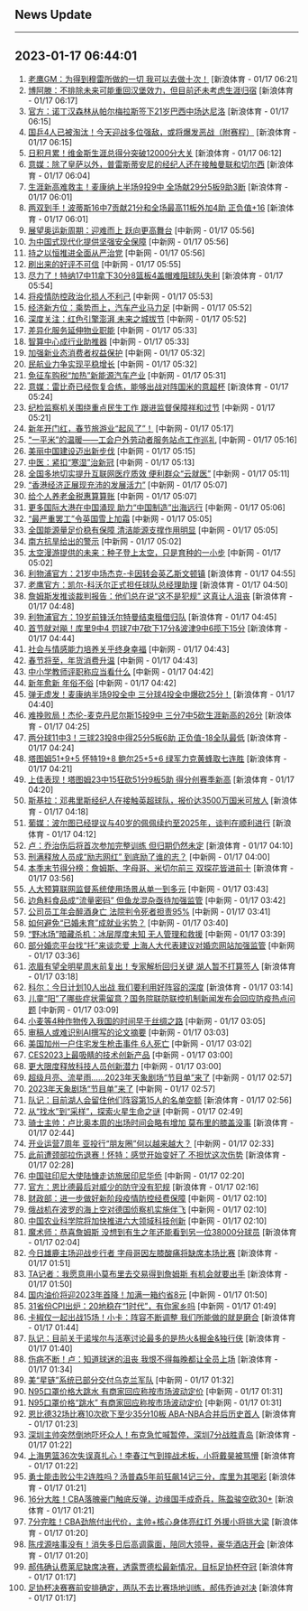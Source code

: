 ## News Update
---
2023-01-17 06:44:01
---
1. <a target="_blank" href="https://k.sina.cn/article_2018499075_784fda0302001l1he.html?from=sports&subch=osport">老鹰GM：为得到穆雷所做的一切 我可以去做十次！</a> [新浪体育 - 01/17 06:21]
2. <a target="_blank" href="https://k.sina.cn/article_2018499075_784fda0302001l1hd.html?from=sports&subch=osport">博阿滕：不排除未来可能重回汉堡效力，但目前还未考虑生涯归宿</a> [新浪体育 - 01/17 06:17]
3. <a target="_blank" href="https://k.sina.cn/article_2018499075_784fda0302001l1hc.html?from=sports&subch=osport">官方：诺丁汉森林从帕尔梅拉斯签下21岁巴西中场达尼洛</a> [新浪体育 - 01/17 06:15]
4. <a target="_blank" href="https://k.sina.cn/article_1688096585_649e4f49020016uez.html?from=sports&subch=osport">国乒4人已被淘汰！今天迎战多位强敌，或将爆发恶战（附赛程）</a> [新浪体育 - 01/17 06:15]
5. <a target="_blank" href="https://k.sina.cn/article_2018499075_784fda0302001l1hb.html?from=sports&subch=osport">日积月累！维金斯生涯总得分突破12000分大关</a> [新浪体育 - 01/17 06:12]
6. <a target="_blank" href="https://k.sina.cn/article_2018499075_784fda0302001l1ha.html?from=sports&subch=osport">意媒：除了皇萨以外，普雷斯蒂安尼的经纪人还在接触曼联和切尔西</a> [新浪体育 - 01/17 06:04]
7. <a target="_blank" href="https://k.sina.cn/article_2018499075_784fda0302001l1h7.html?from=sports&subch=osport">生涯新高难救主！麦康纳上半场9投9中 全场献29分5板9助3断</a> [新浪体育 - 01/17 06:01]
8. <a target="_blank" href="https://k.sina.cn/article_2018499075_784fda0302001l1h8.html?from=sports&subch=osport">两双到手！波蒂斯16中7贡献21分和全场最高11板外加4助 正负值+16</a> [新浪体育 - 01/17 06:01]
9. <a target="_blank" href="http://www.chinanews.com//ty/2023/01-17/9936995.shtml">展望奥运新周期：迎难而上 跃向更高舞台</a> [中新网 - 01/17 05:56]
10. <a target="_blank" href="http://www.chinanews.com//gn/2023/01-17/9936997.shtml">为中国式现代化提供坚强安全保障</a> [中新网 - 01/17 05:56]
11. <a target="_blank" href="http://www.chinanews.com//gn/2023/01-17/9936996.shtml">持之以恒推进全面从严治党</a> [中新网 - 01/17 05:56]
12. <a target="_blank" href="http://www.chinanews.com//cj/2023/01-17/9936994.shtml">刷出来的好评不可信</a> [中新网 - 01/17 05:55]
13. <a target="_blank" href="https://k.sina.cn/article_2018499075_784fda0302001l1h4.html?from=sports&subch=osport">尽力了！特纳17中11拿下30分8篮板4盖帽难阻球队失利</a> [新浪体育 - 01/17 05:54]
14. <a target="_blank" href="http://www.chinanews.com//gn/2023/01-17/9936993.shtml">将疫情防控政治化损人不利己</a> [中新网 - 01/17 05:53]
15. <a target="_blank" href="http://www.chinanews.com//cj/2023/01-17/9936991.shtml">经济新方位：乘势而上，汽车产业马力足</a> [中新网 - 01/17 05:52]
16. <a target="_blank" href="http://www.chinanews.com//gn/2023/01-17/9936990.shtml">深度关注：红色引擎澎湃 未来之城拔节</a> [中新网 - 01/17 05:52]
17. <a target="_blank" href="http://www.chinanews.com//cj/2023/01-17/9936989.shtml">差异化服务延伸物业职能</a> [中新网 - 01/17 05:33]
18. <a target="_blank" href="http://www.chinanews.com//cj/2023/01-17/9936988.shtml">智算中心成行业助推器</a> [中新网 - 01/17 05:33]
19. <a target="_blank" href="http://www.chinanews.com//cj/2023/01-17/9936986.shtml">加强新业态消费者权益保护</a> [中新网 - 01/17 05:32]
20. <a target="_blank" href="http://www.chinanews.com//cj/2023/01-17/9936987.shtml">民航业力争实现平稳增长</a> [中新网 - 01/17 05:32]
21. <a target="_blank" href="http://www.chinanews.com//cj/2023/01-17/9936985.shtml">免征车购税“加热”新能源汽车产业</a> [中新网 - 01/17 05:31]
22. <a target="_blank" href="https://k.sina.cn/article_2018499075_784fda0302001l1gz.html?from=sports&subch=osport">意媒：雷比奇已经恢复合练，能够出战对阵国米的意超杯</a> [新浪体育 - 01/17 05:24]
23. <a target="_blank" href="http://www.chinanews.com//gn/2023/01-17/9936984.shtml">纪检监察机关围绕重点民生工作 跟进监督保障祥和过节</a> [中新网 - 01/17 05:21]
24. <a target="_blank" href="http://www.chinanews.com//cj/2023/01-17/9936983.shtml">新年开门红，春节旅游业“起风了”！</a> [中新网 - 01/17 05:17]
25. <a target="_blank" href="http://www.chinanews.com//sh/2023/01-17/9936982.shtml">“一平米”的温暖——工会户外劳动者服务站点工作巡礼</a> [中新网 - 01/17 05:16]
26. <a target="_blank" href="http://www.chinanews.com//gn/2023/01-17/9936981.shtml">美丽中国建设迈出新步伐</a> [中新网 - 01/17 05:15]
27. <a target="_blank" href="http://www.chinanews.com//gn/2023/01-17/9936980.shtml">中医：紧扣“寒湿”治新冠</a> [中新网 - 01/17 05:13]
28. <a target="_blank" href="http://www.chinanews.com//gn/2023/01-17/9936979.shtml">全国多地切实提升互联网医疗质效 便利群众“云就医”</a> [中新网 - 01/17 05:11]
29. <a target="_blank" href="http://www.chinanews.com//dwq/2023/01-17/9936978.shtml">“香港经济正展现充沛的发展活力”</a> [中新网 - 01/17 05:07]
30. <a target="_blank" href="http://www.chinanews.com//cj/2023/01-17/9936977.shtml">给个人养老金税惠算算账</a> [中新网 - 01/17 05:07]
31. <a target="_blank" href="http://www.chinanews.com//cj/2023/01-17/9936976.shtml">更多国际大港在中国涌现 助力“中国制造”出海远行</a> [中新网 - 01/17 05:06]
32. <a target="_blank" href="http://www.chinanews.com//gj/2023/01-17/9936974.shtml">“最严重罢工”令英国雪上加霜</a> [中新网 - 01/17 05:05]
33. <a target="_blank" href="http://www.chinanews.com//cj/2023/01-17/9936975.shtml">全国能源量足价稳有保障 清洁能源支撑作用明显</a> [中新网 - 01/17 05:05]
34. <a target="_blank" href="http://www.chinanews.com//gn/2023/01-17/9936973.shtml">南方抗旱给出的警示</a> [中新网 - 01/17 05:02]
35. <a target="_blank" href="http://www.chinanews.com//gn/2023/01-17/9936972.shtml">太空漫游提供的未来：种子登上太空，只是育种的一小步</a> [中新网 - 01/17 05:02]
36. <a target="_blank" href="https://k.sina.cn/article_2018499075_784fda0302001l1gs.html?from=sports&subch=osport">利物浦官方：21岁中场杰克-卡因转会英乙斯文顿镇</a> [新浪体育 - 01/17 04:55]
37. <a target="_blank" href="https://k.sina.cn/article_2018499075_784fda0302001l1gr.html?from=sports&subch=osport">老鹰官方：凯尔-科沃尔正式担任球队总经理助理</a> [新浪体育 - 01/17 04:50]
38. <a target="_blank" href="https://k.sina.cn/article_2018499075_784fda0302001l1gq.html?from=sports&subch=osport">詹姆斯发推谈裁判报告：他们总在说“这不是犯规” 这真让人沮丧</a> [新浪体育 - 01/17 04:48]
39. <a target="_blank" href="https://k.sina.cn/article_2018499075_784fda0302001l1gp.html?from=sports&subch=osport">利物浦官方：19岁前锋沃尔特曼结束租借归队</a> [新浪体育 - 01/17 04:45]
40. <a target="_blank" href="https://k.sina.cn/article_2018499075_784fda0302001l1gk.html?from=sports&subch=osport">首节就对飚！库里9中4 罚球7中7砍下17分&波津9中6揽下15分</a> [新浪体育 - 01/17 04:44]
41. <a target="_blank" href="http://www.chinanews.com//sh/2023/01-17/9936970.shtml">社会与情感能力培养关乎终身幸福</a> [中新网 - 01/17 04:43]
42. <a target="_blank" href="http://www.chinanews.com//cj/2023/01-17/9936971.shtml">春节将至，年货消费升温</a> [中新网 - 01/17 04:43]
43. <a target="_blank" href="http://www.chinanews.com//gn/2023/01-17/9936969.shtml">中小学教师评职称应当看什么</a> [中新网 - 01/17 04:42]
44. <a target="_blank" href="http://www.chinanews.com//sh/2023/01-17/9936968.shtml">新年愈新 年俗不俗</a> [中新网 - 01/17 04:42]
45. <a target="_blank" href="https://k.sina.cn/article_2018499075_784fda0302001l1gi.html?from=sports&subch=osport">弹无虚发！麦康纳半场9投全中 三分球4投全中爆砍25分！</a> [新浪体育 - 01/17 04:40]
46. <a target="_blank" href="https://k.sina.cn/article_2018499075_784fda0302001l1ge.html?from=sports&subch=osport">难挽败局！杰伦-麦克丹尼尔斯15投9中 三分7中5砍生涯新高的26分</a> [新浪体育 - 01/17 04:25]
47. <a target="_blank" href="https://k.sina.cn/article_2018499075_784fda0302001l1gd.html?from=sports&subch=osport">两分球11中3！三球23投8中得25分5板6助 正负值-18全队最低</a> [新浪体育 - 01/17 04:24]
48. <a target="_blank" href="https://k.sina.cn/article_2018499075_784fda0302001l1ga.html?from=sports&subch=osport">塔图姆51+9+5 怀特19+8 鲍尔25+5+6 绿军力克黄蜂取七连胜</a> [新浪体育 - 01/17 04:21]
49. <a target="_blank" href="https://k.sina.cn/article_2018499075_784fda0302001l1g9.html?from=sports&subch=osport">上佳表现！塔图姆23中15狂砍51分9板5助 得分创赛季新高</a> [新浪体育 - 01/17 04:20]
50. <a target="_blank" href="https://k.sina.cn/article_2018499075_784fda0302001l1g8.html?from=sports&subch=osport">斯基拉：邓弗里斯经纪人在接触英超球队，报价达3500万国米可放人</a> [新浪体育 - 01/17 04:18]
51. <a target="_blank" href="https://k.sina.cn/article_2018499075_784fda0302001l1g7.html?from=sports&subch=osport">葡媒：波尔图已经提议与40岁的佩佩续约至2025年，谈判在顺利进行</a> [新浪体育 - 01/17 04:12]
52. <a target="_blank" href="https://k.sina.cn/article_2018499075_784fda0302001l1g6.html?from=sports&subch=osport">卢：乔治伤后将首次参加完整训练 但归期仍然未定</a> [新浪体育 - 01/17 04:10]
53. <a target="_blank" href="http://www.chinanews.com//sh/2023/01-17/9936967.shtml">刑满释放人员成“励志网红” 到底励了谁的志？</a> [中新网 - 01/17 04:00]
54. <a target="_blank" href="https://k.sina.cn/article_2018499075_784fda0302001l1g4.html?from=sports&subch=osport">本季末节得分榜：詹姆斯、字母哥、米切尔前三 双探花皆进前十</a> [新浪体育 - 01/17 03:56]
55. <a target="_blank" href="http://www.chinanews.com//gn/2023/01-17/9936966.shtml">人大预算联网监督系统使用场景从单一到多元</a> [中新网 - 01/17 03:43]
56. <a target="_blank" href="http://www.chinanews.com//cj/2023/01-17/9936965.shtml">边角料食品成“流量密码” 但鱼龙混杂亟待加强监管</a> [中新网 - 01/17 03:42]
57. <a target="_blank" href="http://www.chinanews.com//sh/2023/01-17/9936964.shtml">公司员工年会醉酒身亡 法院判令死者担责95%</a> [中新网 - 01/17 03:41]
58. <a target="_blank" href="http://www.chinanews.com//sh/2023/01-17/9936963.shtml">如何避免“已婚未育”成就业劣势？</a> [中新网 - 01/17 03:40]
59. <a target="_blank" href="http://www.chinanews.com//sh/2023/01-17/9936962.shtml">“野冰场”暗藏杀机：冰层厚度未知 无人管理和救援</a> [中新网 - 01/17 03:39]
60. <a target="_blank" href="http://www.chinanews.com//sh/2023/01-17/9936961.shtml">部分婚恋平台找“托”来谈恋爱 上海人大代表建议对婚恋网站加强监管</a> [中新网 - 01/17 03:36]
61. <a target="_blank" href="https://k.sina.cn/article_1293768870_4d1d58a6001011phe.html?from=sports&subch=nba">浓眉有望全明星周末前复出！专家解析回归关键 湖人暂不打算签人</a> [新浪体育 - 01/17 03:18]
62. <a target="_blank" href="https://k.sina.cn/article_2018499075_784fda0302001l1fw.html?from=sports&subch=osport">科尔：今日计划10人出战 我们要利用好阵容的深度</a> [新浪体育 - 01/17 03:14]
63. <a target="_blank" href="http://www.chinanews.com//gn/2023/01-17/9936960.shtml">儿童“阳”了哪些症状需留意？国务院联防联控机制新闻发布会回应防疫热点问题</a> [中新网 - 01/17 03:09]
64. <a target="_blank" href="http://www.chinanews.com//sh/2023/01-17/9936959.shtml">小麦等4种作物传入我国的时间早于丝绸之路</a> [中新网 - 01/17 03:05]
65. <a target="_blank" href="http://www.chinanews.com//sh/2023/01-17/9936958.shtml">审稿人或难识别AI撰写的论文摘要</a> [中新网 - 01/17 03:03]
66. <a target="_blank" href="http://www.chinanews.com//gj/2023/01-17/9936957.shtml">美国加州一户住宅发生枪击事件 6人死亡</a> [中新网 - 01/17 03:02]
67. <a target="_blank" href="http://www.chinanews.com//cj/2023/01-17/9936955.shtml">CES2023上最吸睛的技术创新产品</a> [中新网 - 01/17 03:00]
68. <a target="_blank" href="http://www.chinanews.com//gn/2023/01-17/9936956.shtml">更大限度释放科技人员创新潜力</a> [中新网 - 01/17 03:00]
69. <a target="_blank" href="http://www.chinanews.com//cul/2023/01-17/9936954.shtml">超级月亮、流星雨……2023年天象剧场“节目单”来了</a> [中新网 - 01/17 02:57]
70. <a target="_blank" href="http://www.chinanews.com//cul/2023/01-17/9936954.shtml">2023年天象剧场“节目单”来了</a> [中新网 - 01/17 02:57]
71. <a target="_blank" href="https://k.sina.cn/article_2018499075_784fda0302001l1fs.html?from=sports&subch=osport">队记：目前湖人会留住他们阵容第15人的名单空额</a> [新浪体育 - 01/17 02:56]
72. <a target="_blank" href="http://www.chinanews.com//sh/2023/01-17/9936953.shtml">从“找水”到“采样”，探索火星生命之谜</a> [中新网 - 01/17 02:49]
73. <a target="_blank" href="https://k.sina.cn/article_2018499075_784fda0302001l1fp.html?from=sports&subch=osport">骑士主帅：卢比奥本周的出场时间会略有增加 莫布里的膝盖没事</a> [新浪体育 - 01/17 02:44]
74. <a target="_blank" href="http://www.chinanews.com//cj/2023/01-17/9936952.shtml">开业运营7周年 亚投行“朋友圈”何以越来越大？</a> [中新网 - 01/17 02:33]
75. <a target="_blank" href="https://k.sina.cn/article_2018499075_784fda0302001l1fn.html?from=sports&subch=osport">此前遭颈部拉伤退赛！怀特：感觉开始变好了 不担忧这次伤势</a> [新浪体育 - 01/17 02:28]
76. <a target="_blank" href="http://www.chinanews.com//hr/2023/01-17/9936951.shtml">中国驻印尼大使陆慷走访旅居印尼华侨</a> [中新网 - 01/17 02:20]
77. <a target="_blank" href="https://k.sina.cn/article_2018499075_784fda0302001l1fm.html?from=sports&subch=osport">官方：恩比德最后对威少的防守没有犯规</a> [新浪体育 - 01/17 02:16]
78. <a target="_blank" href="http://www.chinanews.com//cj/2023/01-17/9936949.shtml">财政部：进一步做好新阶段疫情防控经费保障</a> [中新网 - 01/17 02:10]
79. <a target="_blank" href="http://www.chinanews.com//gj/2023/01-17/9936948.shtml">俄战机在波罗的海上空对德国侦察机实施伴飞</a> [中新网 - 01/17 02:10]
80. <a target="_blank" href="http://www.chinanews.com//gn/2023/01-17/9936950.shtml">中国农业科学院将加快推进六大领域科技创新</a> [中新网 - 01/17 02:10]
81. <a target="_blank" href="https://k.sina.cn/article_2018499075_784fda0302001l1fk.html?from=sports&subch=osport">魔术师：恭喜詹姆斯 没想到有生之年还能看到另一位38000分球员</a> [新浪体育 - 01/17 02:04]
82. <a target="_blank" href="https://k.sina.cn/article_2018499075_784fda0302001l1fi.html?from=sports&subch=osport">今日雄鹿主场迎战步行者 字母哥因左膝酸痛将缺席本场比赛</a> [新浪体育 - 01/17 01:51]
83. <a target="_blank" href="https://k.sina.cn/article_2018499075_784fda0302001l1fg.html?from=sports&subch=osport">TA记者：我愿意用小莫布里去交易得到詹姆斯 有机会就要出手</a> [新浪体育 - 01/17 01:50]
84. <a target="_blank" href="http://www.chinanews.com//cj/2023/01-17/9936939.shtml">国内油价将迎2023年首降！加满一箱约省8元</a> [中新网 - 01/17 01:50]
85. <a target="_blank" href="http://www.chinanews.com//cj/2023/01-17/9936938.shtml">31省份CPI出炉：20地稳在“1时代”，有你家乡吗</a> [中新网 - 01/17 01:49]
86. <a target="_blank" href="https://k.sina.cn/article_2018499075_784fda0302001l1fd.html?from=sports&subch=osport">卡椒仅一起出战15场！小卡：阵容不断调整 我们所能做的就是磨合</a> [新浪体育 - 01/17 01:44]
87. <a target="_blank" href="https://k.sina.cn/article_2018499075_784fda0302001l1f9.html?from=sports&subch=osport">队记：目前关于诺埃尔与活塞讨论最多的是热火&掘金&独行侠</a> [新浪体育 - 01/17 01:40]
88. <a target="_blank" href="https://k.sina.cn/article_2018499075_784fda0302001l1f7.html?from=sports&subch=osport">伤病不断！卢：知道球迷的沮丧 我恨不得每晚都让全员上场</a> [新浪体育 - 01/17 01:34]
89. <a target="_blank" href="http://www.chinanews.com//gj/2023/01-17/9936947.shtml">美“星链”系统已部分交付乌克兰军队</a> [中新网 - 01/17 01:32]
90. <a target="_blank" href="http://www.chinanews.com//cj/2023/01-17/9936946.shtml">N95口罩价格大跳水 有商家回应称按市场波动定价</a> [中新网 - 01/17 01:31]
91. <a target="_blank" href="http://www.chinanews.com//cj/2023/01-17/9936946.shtml">N95口罩价格“跳水” 有商家回应称按市场波动定价</a> [中新网 - 01/17 01:31]
92. <a target="_blank" href="https://k.sina.cn/article_2018499075_784fda0302001l1f3.html?from=sports&subch=osport">恩比德32场比赛10次砍下至少35分10板 ABA-NBA合并后历史首人</a> [新浪体育 - 01/17 01:23]
93. <a target="_blank" href="https://k.sina.cn/article_5330749727_13dbcc91f00101abto.html?from=sports&subch=cba">深圳主帅突然倒地吓坏众人！布克急忙喊暂停，深圳7分战胜青岛</a> [新浪体育 - 01/17 01:22]
94. <a target="_blank" href="https://k.sina.cn/article_5330749727_13dbcc91f00101abtn.html?from=sports&subch=cba">上海男篮36次失误真扎心！李春江气到摔战术板，小将戴昊被骂懵</a> [新浪体育 - 01/17 01:22]
95. <a target="_blank" href="https://k.sina.cn/article_5330749727_13dbcc91f00101abtl.html?from=sports&subch=nba">勇士能击败公牛2连胜吗？汤普森5年前狂飙14记三分，库里为其喝彩</a> [新浪体育 - 01/17 01:21]
96. <a target="_blank" href="https://k.sina.cn/article_5330749727_13dbcc91f00101abtk.html?from=sports&subch=cba">16分大胜！CBA落魄豪门触底反弹，边缘国手成奇兵，陈盈骏空砍30+</a> [新浪体育 - 01/17 01:21]
97. <a target="_blank" href="https://k.sina.cn/article_5330749727_13dbcc91f00101abtj.html?from=sports&subch=cba">7分完胜！CBA劲旅付出代价，主帅+核心身体亮红灯 外援小将挑大梁</a> [新浪体育 - 01/17 01:20]
98. <a target="_blank" href="https://k.sina.cn/article_5330749727_13dbcc91f00101abti.html?from=sports&subch=cnfootball">陈戌源啥事没有！消失多日后高调露面，陪同大领导，豪华酒店开会</a> [新浪体育 - 01/17 01:20]
99. <a target="_blank" href="https://k.sina.cn/article_5330749727_13dbcc91f00101abta.html?from=sports&subch=cnfootball">郝伟确认费莱尼缺席决赛，透露贾德松最新情况，目标足协杯夺冠</a> [新浪体育 - 01/17 01:17]
100. <a target="_blank" href="https://k.sina.cn/article_5330749727_13dbcc91f00101abt9.html?from=sports&subch=cnfootball">足协杯决赛赛前安排确定，两队不去比赛场地训练，郝伟乔迪对决</a> [新浪体育 - 01/17 01:17]
